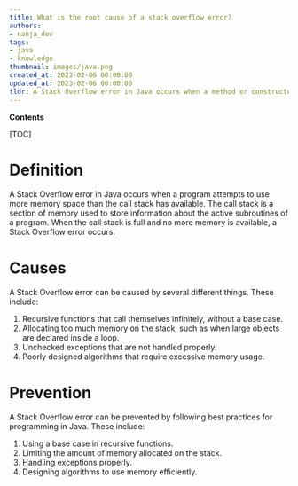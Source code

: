 ```yaml
---
title: What is the root cause of a stack overflow error?
authors:
- nanja_dev
tags:
- java
- knowledge
thumbnail: images/java.png
created_at: 2023-02-06 00:00:00
updated_at: 2023-02-06 00:00:00
tldr: A Stack Overflow error in Java occurs when a method or constructor calls itself recursively, resulting in an infinite loop.
---
```


**Contents**

[TOC]

# Definition
A Stack Overflow error in Java occurs when a program attempts to use more memory space than the call stack has available. The call stack is a section of memory used to store information about the active subroutines of a program. When the call stack is full and no more memory is available, a Stack Overflow error occurs.

# Causes
A Stack Overflow error can be caused by several different things. These include:

1. Recursive functions that call themselves infinitely, without a base case.
2. Allocating too much memory on the stack, such as when large objects are declared inside a loop.
3. Unchecked exceptions that are not handled properly.
4. Poorly designed algorithms that require excessive memory usage.

# Prevention
A Stack Overflow error can be prevented by following best practices for programming in Java. These include:

1. Using a base case in recursive functions.
2. Limiting the amount of memory allocated on the stack.
3. Handling exceptions properly.
4. Designing algorithms to use memory efficiently.
